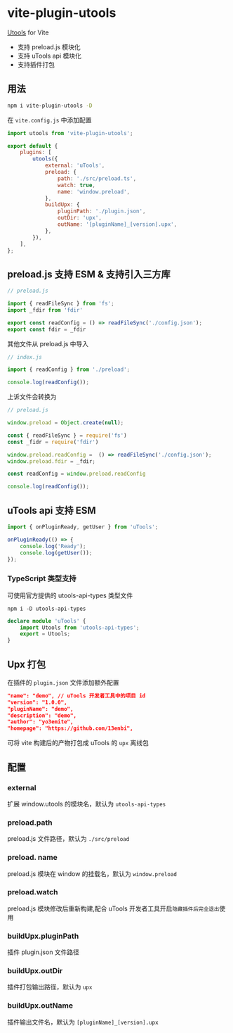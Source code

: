 # vite-plugin-utools
<a href="http://www.u.tools/">Utools</a> for Vite

- 支持 preload.js 模块化 
- 支持 uTools api 模块化
- 支持插件打包

## 用法

```bash
npm i vite-plugin-utools -D
```

在 `vite.config.js` 中添加配置

```js
import utools from 'vite-plugin-utools';

export default {
	plugins: [
		utools({
			external: 'uTools',
			preload: {
				path: './src/preload.ts',
				watch: true,
				name: 'window.preload',
			},
			buildUpx: {
				pluginPath: './plugin.json',
				outDir: 'upx',
				outName: '[pluginName]_[version].upx',
			},
		}),
	],
};
```
 
## preload.js 支持 ESM & 支持引入三方库

```js
// preload.js

import { readFileSync } from 'fs';
import _fdir from 'fdir'

export const readConfig = () => readFileSync('./config.json');
export const fdir = _fdir
```

其他文件从 preload.js 中导入
```js
// index.js

import { readConfig } from './preload';

console.log(readConfig());
```

上诉文件会转换为
```js
// preload.js

window.preload = Object.create(null);

const { readFileSync } = require('fs')
const _fidr = require('fdir')

window.preload.readConfig =  () => readFileSync('./config.json');
window.preload.fdir = _fdir;
```

```js
const readConfig = window.preload.readConfig

console.log(readConfig());
```

## uTools api 支持 ESM
```js
import { onPluginReady, getUser } from 'uTools';

onPluginReady(() => {
	console.log('Ready');
	console.log(getUser());
});
```

### TypeScript 类型支持
可使用官方提供的 utools-api-types 类型文件
```
npm i -D utools-api-types
```
```ts
declare module 'uTools' {
	import Utools from 'utools-api-types';
	export = Utools;
}
```
## Upx 打包
在插件的 `plugin.json` 文件添加额外配置
```json
"name": "demo", // uTools 开发者工具中的项目 id
"version": "1.0.0",  
"pluginName": "demo",  
"description": "demo", 
"author": "yo3emite",  
"homepage": "https://github.com/13enbi",
```
可将 vite 构建后的产物打包成 uTools 的 `upx` 离线包
## 配置
### external
扩展 window.utools 的模块名，默认为 `utools-api-types`

### preload.path
preload.js 文件路径，默认为 `./src/preload`

### preload. name
preload.js 模块在 window 的挂载名，默认为 `window.preload`

### preload.watch
preload.js 模块修改后重新构建,配合 uTools 开发者工具开启`隐藏插件后完全退出`使用

### buildUpx.pluginPath
插件 plugin.json 文件路径

### buildUpx.outDir
插件打包输出路径，默认为 `upx`

### buildUpx.outName
插件输出文件名，默认为 `[pluginName]_[version].upx`